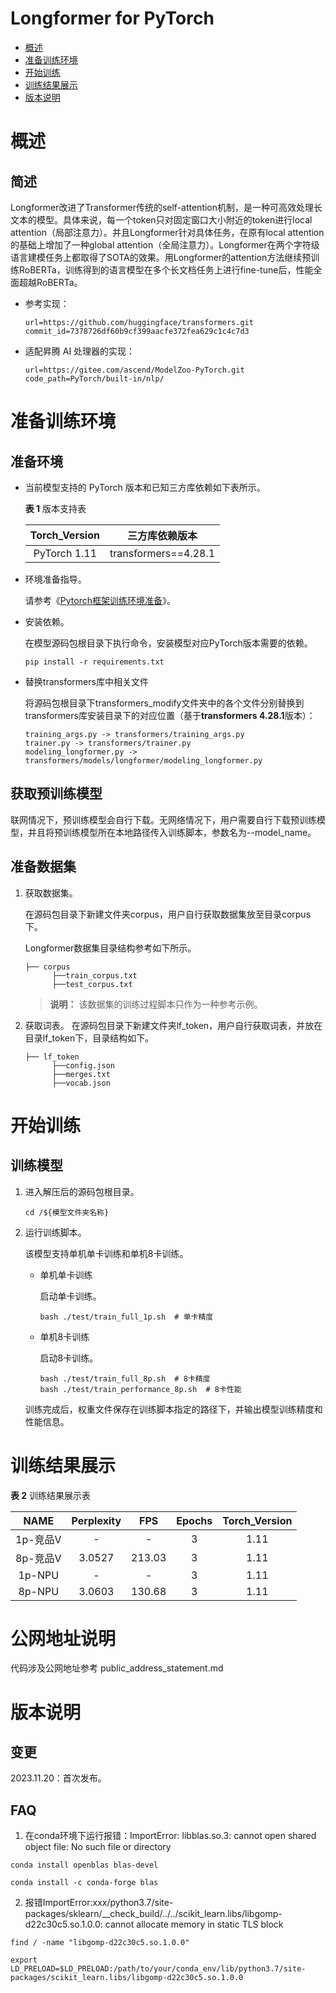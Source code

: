 # Longformer for PyTorch

-   [概述](概述.md)
-   [准备训练环境](准备训练环境.md)
-   [开始训练](开始训练.md)
-   [训练结果展示](训练结果展示.md)
-   [版本说明](版本说明.md)

# 概述

## 简述

Longformer改进了Transformer传统的self-attention机制，是一种可高效处理长文本的模型。具体来说，每一个token只对固定窗口大小附近的token进行local attention（局部注意力）。并且Longformer针对具体任务，在原有local attention的基础上增加了一种global attention（全局注意力）。Longformer在两个字符级语言建模任务上都取得了SOTA的效果。用Longformer的attention方法继续预训练RoBERTa，训练得到的语言模型在多个长文档任务上进行fine-tune后，性能全面超越RoBERTa。


- 参考实现：

  ```
  url=https://github.com/huggingface/transformers.git
  commit_id=7378726df60b9cf399aacfe372fea629c1c4c7d3
  ```

- 适配昇腾 AI 处理器的实现：

  ```
  url=https://gitee.com/ascend/ModelZoo-PyTorch.git
  code_path=PyTorch/built-in/nlp/
  ```


# 准备训练环境

## 准备环境

- 当前模型支持的 PyTorch 版本和已知三方库依赖如下表所示。

  **表 1**  版本支持表

  | Torch_Version      | 三方库依赖版本                                 |
  | :--------: | :----------------------------------------------------------: |
  | PyTorch 1.11 | transformers==4.28.1 |

- 环境准备指导。

  请参考《[Pytorch框架训练环境准备](https://www.hiascend.com/document/detail/zh/ModelZoo/pytorchframework/ptes)》。
  
- 安装依赖。

  在模型源码包根目录下执行命令，安装模型对应PyTorch版本需要的依赖。
  ```
  pip install -r requirements.txt
  ```

- 替换transformers库中相关文件
  
  将源码包根目录下transformers_modify文件夹中的各个文件分别替换到transformers库安装目录下的对应位置（基于**transformers 4.28.1**版本）：
  
  ```shell
  training_args.py -> transformers/training_args.py
  trainer.py -> transformers/trainer.py
  modeling_longformer.py -> transformers/models/longformer/modeling_longformer.py
  ```



## 获取预训练模型

联网情况下，预训练模型会自行下载。无网络情况下，用户需要自行下载预训练模型，并且将预训练模型所在本地路径传入训练脚本，参数名为--model_name。



## 准备数据集

1. 获取数据集。

   在源码包目录下新建文件夹corpus，用户自行获取数据集放至目录corpus下。

   Longformer数据集目录结构参考如下所示。

   ```
   ├── corpus
         ├──train_corpus.txt                     
         ├──test_corpus.txt             
   ```

   > **说明：** 
   >该数据集的训练过程脚本只作为一种参考示例。
  
2. 获取词表。
    在源码包目录下新建文件夹lf_token，用户自行获取词表，并放在目录lf_token下，目录结构如下。
   ```
   ├── lf_token
         ├──config.json
         ├──merges.txt
         ├──vocab.json
   ```


# 开始训练

## 训练模型

1. 进入解压后的源码包根目录。

   ```
   cd /${模型文件夹名称}
   ```

2. 运行训练脚本。

   该模型支持单机单卡训练和单机8卡训练。

   - 单机单卡训练

     启动单卡训练。

     ```
     bash ./test/train_full_1p.sh  # 单卡精度
     ```
     
   - 单机8卡训练
   
     启动8卡训练。
   
     ```
     bash ./test/train_full_8p.sh  # 8卡精度
     bash ./test/train_performance_8p.sh  # 8卡性能
     ```
   
   训练完成后，权重文件保存在训练脚本指定的路径下，并输出模型训练精度和性能信息。

# 训练结果展示

**表 2**  训练结果展示表

| NAME | Perplexity | FPS  | Epochs  | Torch_Version |
|:-:|:-:|:-:|:-:|:-:|
| 1p-竞品V | - | - | 3 | 1.11  |
| 8p-竞品V  | 3.0527 | 213.03 | 3  | 1.11  |
| 1p-NPU  | - | - | 3 | 1.11  |
| 8p-NPU   | 3.0603 | 130.68 | 3  | 1.11  |

# 公网地址说明

代码涉及公网地址参考 public_address_statement.md

# 版本说明

## 变更

2023.11.20：首次发布。

## FAQ

1. 在conda环境下运行报错：ImportError: libblas.so.3: cannot open shared object file: No such file or directory
```
conda install openblas blas-devel

conda install -c conda-forge blas
```

2. 报错ImportError:xxx/python3.7/site-packages/sklearn/__check_build/../../scikit_learn.libs/libgomp-d22c30c5.so.1.0.0: cannot allocate memory in static TLS block
```
find / -name "libgomp-d22c30c5.so.1.0.0"

export LD_PRELOAD=$LD_PRELOAD:/path/to/your/conda_env/lib/python3.7/site-packages/scikit_learn.libs/libgomp-d22c30c5.so.1.0.0
```

